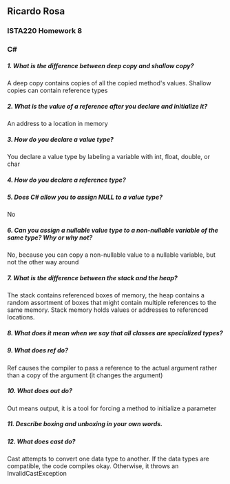 ## Ricardo Rosa

### ISTA220 Homework 8


### C# 







##### 1. What is the difference between deep copy and shallow copy?
A deep copy contains copies of all the copied method's values. Shallow copies can contain reference types

##### 2. What is the value of a reference after you declare and initialize it?
An address to a location in memory

##### 3. How do you declare a value type?
You declare a value type by labeling a variable with int, float, double, or char

##### 4. How do you declare a reference type?


##### 5. Does C# allow you to assign NULL to a value type?
No

##### 6. Can you assign a nullable value type to a non-nullable variable of the same type? Why or why not?
No, because you can copy a non-nullable value to a nullable variable, but not the other way around

##### 7. What is the difference between the stack and the heap?
The stack contains referenced boxes of memory, the heap contains a random assortment of boxes that might contain multiple references to the same memory. Stack memory holds values or addresses to referenced locations.

##### 8. What does it mean when we say that all classes are specialized types?


##### 9. What does ref do?  
Ref causes the compiler to pass a reference to the actual argument rather than a copy of the argument (it changes the argument)

##### 10. What does out do?
Out means output, it is a tool for forcing a method to initialize a parameter

##### 11. Describe boxing and unboxing in your own words.


##### 12. What does cast do?
Cast attempts to convert one data type to another. If the data types are compatible, the code compiles okay. Otherwise, it throws an InvalidCastException